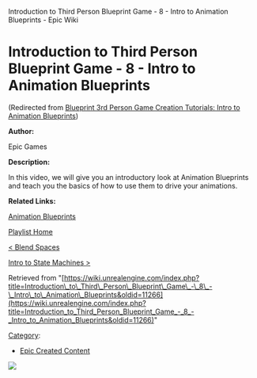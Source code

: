 Introduction to Third Person Blueprint Game - 8 - Intro to Animation Blueprints - Epic Wiki                     

Introduction to Third Person Blueprint Game - 8 - Intro to Animation Blueprints
===============================================================================

(Redirected from [Blueprint 3rd Person Game Creation Tutorials: Intro to Animation Blueprints](/index.php?title=Blueprint_3rd_Person_Game_Creation_Tutorials:_Intro_to_Animation_Blueprints&redirect=no "Blueprint 3rd Person Game Creation Tutorials: Intro to Animation Blueprints"))

**Author:**

Epic Games

**Description:**

In this video, we will give you an introductory look at Animation Blueprints and teach you the basics of how to use them to drive your animations.

**Related Links:**

[Animation Blueprints](https://docs.unrealengine.com/latest/INT/Engine/Animation/AnimBlueprints/index.html)

[Playlist Home](/Category:Epic_Video_Playlists "Category:Epic Video Playlists")

[< Blend Spaces](/Introduction_to_Third_Person_Blueprint_Game_-_7_-_Blend_Spaces "Introduction to Third Person Blueprint Game - 7 - Blend Spaces")

[Intro to State Machines >](/Introduction_to_Third_Person_Blueprint_Game_-_9_-_Intro_to_State_Machines "Introduction to Third Person Blueprint Game - 9 - Intro to State Machines")

Retrieved from "[https://wiki.unrealengine.com/index.php?title=Introduction\_to\_Third\_Person\_Blueprint\_Game\_-\_8\_-\_Intro\_to\_Animation\_Blueprints&oldid=11266](https://wiki.unrealengine.com/index.php?title=Introduction_to_Third_Person_Blueprint_Game_-_8_-_Intro_to_Animation_Blueprints&oldid=11266)"

[Category](/Special:Categories "Special:Categories"):

*   [Epic Created Content](/Category:Epic_Created_Content "Category:Epic Created Content")

  ![](https://tracking.unrealengine.com/track.png)